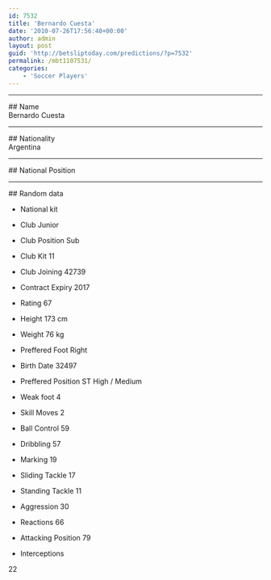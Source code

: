 ```yaml
---
id: 7532
title: 'Bernardo Cuesta'
date: '2010-07-26T17:56:40+00:00'
author: admin
layout: post
guid: 'http://betsliptoday.com/predictions/?p=7532'
permalink: /mbt1107531/
categories:
    - 'Soccer Players'
---
```


- - - - - -

\## Name  
 Bernardo Cuesta

- - - - - -

\## Nationality  
 Argentina

- - - - - -

\## National Position

- - - - - -

\## Random data

- National kit
- Club
 Junior

- Club Position
 Sub

- Club Kit
 11

- Club Joining
 42739

- Contract Expiry
 2017

- Rating
 67

- Height
 173 cm

- Weight
 76 kg

- Preffered Foot
 Right

- Birth Date
 32497

- Preffered Position
 ST High / Medium

- Weak foot
 4

- Skill Moves
 2

- Ball Control
 59

- Dribbling
 57

- Marking
 19

- Sliding Tackle
 17

- Standing Tackle
 11

- Aggression
 30

- Reactions
 66

- Attacking Position
 79

- Interceptions

 22